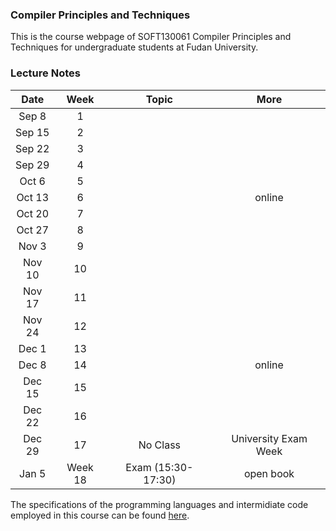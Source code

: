 ### Compiler Principles and Techniques 
This is the course webpage of SOFT130061 Compiler Principles and Techniques for undergraduate students at Fudan University. 

### Lecture Notes

| Date | Week | Topic | More |
|:---------:|:---------:|:------------------:|:----------------------------------:|
| Sep 8 | 1 | | |
| Sep 15 | 2 | | |
| Sep 22 | 3 | | |
| Sep 29 | 4 | | |
| Oct 6 | 5 | | |
| Oct 13 | 6 | | online |
| Oct 20 | 7 | | |
| Oct 27 | 8 | | |
| Nov 3 | 9 | | |
| Nov 10 | 10 | | |
| Nov 17 | 11 | | |
| Nov 24 | 12 | | |
| Dec 1 | 13 | | |
| Dec 8 | 14 | | online |
| Dec 15 | 15 | | |
| Dec 22 | 16 | | |
| Dec 29 | 17 | No Class | University Exam Week |
| Jan 5 | Week 18 | Exam (15:30-17:30) | open book |

The specifications of the programming languages and intermidiate code employed in this course can be found [here](teapl/README.md). 

